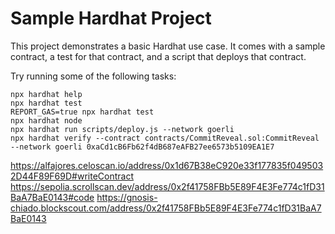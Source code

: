 # Sample Hardhat Project

This project demonstrates a basic Hardhat use case. It comes with a sample contract, a test for that contract, and a script that deploys that contract.

Try running some of the following tasks:

```shell
npx hardhat help
npx hardhat test
REPORT_GAS=true npx hardhat test
npx hardhat node
npx hardhat run scripts/deploy.js --network goerli
npx hardhat verify --contract contracts/CommitReveal.sol:CommitReveal --network goerli 0xaCd1cB6Fb62f4dB687eAFB27ee6573b5109EA1E7
```

https://alfajores.celoscan.io/address/0x1d67B38eC920e33f177835f0495032D44F89F69D#writeContract
https://sepolia.scrollscan.dev/address/0x2f41758FBb5E89F4E3Fe774c1fD31BaA7BaE0143#code
https://gnosis-chiado.blockscout.com/address/0x2f41758FBb5E89F4E3Fe774c1fD31BaA7BaE0143
